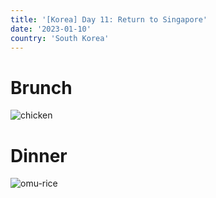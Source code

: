 ```yaml
---
title: '[Korea] Day 11: Return to Singapore'
date: '2023-01-10'
country: 'South Korea'
---
```


# Brunch

![chicken](/images/posts/travel/korea-2022/day11/chicken.jpeg)

# Dinner

![omu-rice](/images/posts/travel/korea-2022/day11/omu-rice.jpeg)
